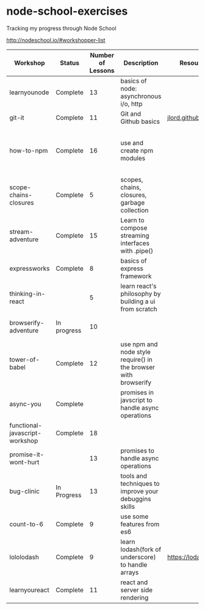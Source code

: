# node-school-exercises

Tracking my progress through Node School

http://nodeschool.io/#workshopper-list

|Workshop|Status|Number of Lessons|Description|Resources|Notes|
|-------------|------|---|---|---|---|
|learnyounode|Complete|13|basics of node: asynchronous i/o, http|||
|git-it|Complete|11|Git and Github basics|[jlord.github.io/git-it](http://jlord.github.io/git-it)||
|how-to-npm|Complete|16|use and create npm modules||Problems creating user and pushing to npm - on mac|
|scope-chains-closures|Complete|5|scopes, chains, closures, garbage collection|||
|stream-adventure|Complete|15|Learn to compose streaming interfaces with .pipe()|||
|expressworks|Complete|8|basics of express framework|||
|thinking-in-react||5|learn react's philosophy by building a ui from scratch|||
|browserify-adventure|In progress|10|||problems getting verification|
|tower-of-babel|Complete|12|use npm and node style require() in the browser with browserify|||
|async-you|Complete||promises in javscript to handle async operations||needs Node 5.0|
|functional-javascript-workshop|Complete|18||||
|promise-it-wont-hurt||13|promises to handle async operations|||
|bug-clinic|In Progress|13|tools and techniques to improve your debuggins skills|||
|count-to-6|Complete|9|use some features from es6|||
|lololodash|Complete|9|learn lodash(fork of underscore) to handle arrays|https://lodash.com/||
|learnyoureact|Complete|11|react and server side rendering|||
